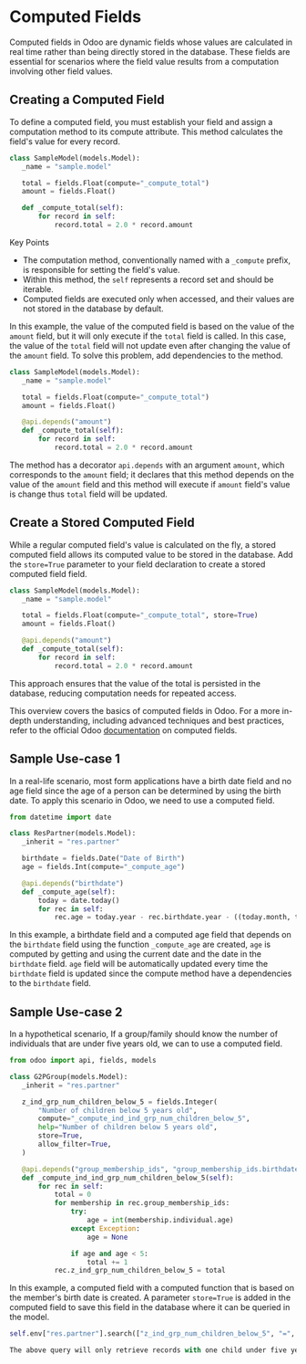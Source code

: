 # Computed Fields

Computed fields in Odoo are dynamic fields whose values are calculated in real time rather than being directly stored in the database. These fields are essential for scenarios where the field value results from a computation involving other field values.

## Creating a Computed Field

To define a computed field, you must establish your field and assign a computation method to its compute attribute. This method calculates the field's value for every record.

```python
class SampleModel(models.Model):
   _name = "sample.model"

   total = fields.Float(compute="_compute_total")
   amount = fields.Float()

   def _compute_total(self):
       for record in self:
           record.total = 2.0 * record.amount
```

Key Points

- The computation method, conventionally named with a `_compute` prefix, is responsible for setting the field's value.
- Within this method, the `self` represents a record set and should be iterable.
- Computed fields are executed only when accessed, and their values are not stored in the database by default.

In this example, the value of the computed field is based on the value of the `amount` field, but it will only execute if the `total` field is called. In this case, the value of the `total` field will not update even after changing the value of the `amount` field. To solve this problem, add dependencies to the method.

```python
class SampleModel(models.Model):
   _name = "sample.model"

   total = fields.Float(compute="_compute_total")
   amount = fields.Float()

   @api.depends("amount")
   def _compute_total(self):
       for record in self:
           record.total = 2.0 * record.amount
```

The method has a decorator `api.depends` with an argument `amount`, which corresponds to the `amount` field; it declares that this method depends on the value of the `amount` field and this method will execute if `amount` field's value is change thus `total` field will be updated.

## Create a Stored Computed Field

While a regular computed field's value is calculated on the fly, a stored computed field allows its computed value to be stored in the database. Add the `store=True` parameter to your field declaration to create a stored computed field field.

```python
class SampleModel(models.Model):
   _name = "sample.model"

   total = fields.Float(compute="_compute_total", store=True)
   amount = fields.Float()

   @api.depends("amount")
   def _compute_total(self):
       for record in self:
           record.total = 2.0 * record.amount
```

This approach ensures that the value of the total is persisted in the database, reducing computation needs for repeated access.

This overview covers the basics of computed fields in Odoo. For a more in-depth understanding, including advanced techniques and best practices, refer to the official Odoo [documentation](https://www.odoo.com/documentation/15.0/developer/tutorials/getting_started/09_compute_onchange.html) on computed fields.

## Sample Use-case 1

In a real-life scenario, most form applications have a birth date field and no age field since the age of a person can be determined by using the birth date. To apply this scenario in Odoo, we need to use a computed field.

```python
from datetime import date

class ResPartner(models.Model):
   _inherit = "res.partner"

   birthdate = fields.Date("Date of Birth")
   age = fields.Int(compute="_compute_age")

   @api.depends("birthdate")
   def _compute_age(self):
       today = date.today()
       for rec in self:
           rec.age = today.year - rec.birthdate.year - ((today.month, today.day) < (rec.birthdate.month, rec.birthdate.day))
```

In this example, a birthdate field and a computed age field that depends on the `birthdate` field using the function `_compute_age` are created, `age` is computed by getting and using the current date and the date in the `birthdate` field. `age` field will be automatically updated every time the `birthdate` field is updated since the compute method have a dependencies to the `birthdate` field.

## Sample Use-case 2

In a hypothetical scenario, If a group/family should know the number of individuals that are under five years old, we can to use a computed field.

```python
from odoo import api, fields, models

class G2PGroup(models.Model):
   _inherit = "res.partner"

   z_ind_grp_num_children_below_5 = fields.Integer(
       "Number of children below 5 years old",
       compute="_compute_ind_ind_grp_num_children_below_5",
       help="Number of children below 5 years old",
       store=True,
       allow_filter=True,
   )

   @api.depends("group_membership_ids", "group_membership_ids.birthdate")
   def _compute_ind_ind_grp_num_children_below_5(self):
       for rec in self:
           total = 0
           for membership in rec.group_membership_ids:
               try:
                   age = int(membership.individual.age)
               except Exception:
                   age = None

               if age and age < 5:
                   total += 1
           rec.z_ind_grp_num_children_below_5 = total
```

In this example, a computed field with a computed function that is based on the member's birth date is created. A parameter `store=True` is added in the computed field to save this field in the database where it can be queried in the model.

```python
self.env["res.partner"].search(["z_ind_grp_num_children_below_5", "=", 1])

The above query will only retrieve records with one child under five years old.
```
